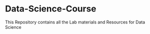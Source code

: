 # Data-Science-Course
This Repository contains all the Lab materials and Resources for Data Science
